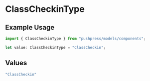 # ClassCheckinType

## Example Usage

```typescript
import { ClassCheckinType } from "pushpress/models/components";

let value: ClassCheckinType = "ClassCheckin";
```

## Values

```typescript
"ClassCheckin"
```